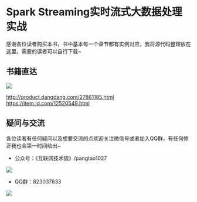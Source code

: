 # Spark Streaming实时流式大数据处理实战
感谢各位读者购买本书，书中基本每一个章节都有实例对应，我将源代码整理放在这里，需要的读者可以自行下载~

## 书籍直达
![](https://img2018.cnblogs.com/blog/524764/201905/524764-20190521154614189-500153579.png)

http://product.dangdang.com/27861185.html
https://item.jd.com/12520549.html

## 疑问与交流
各位读者有任何疑问以及想要交流的点欢迎关注微信号或者加入QQ群，有任何修正我也会第一时间给出~

* 公众号：《互联网技术猿》/pangtao1027

![](https://img2018.cnblogs.com/blog/524764/201905/524764-20190504104814530-2116607055.jpg)

* QQ群：823037833

![](https://img2018.cnblogs.com/blog/524764/201905/524764-20190504105511100-399599130.png)

